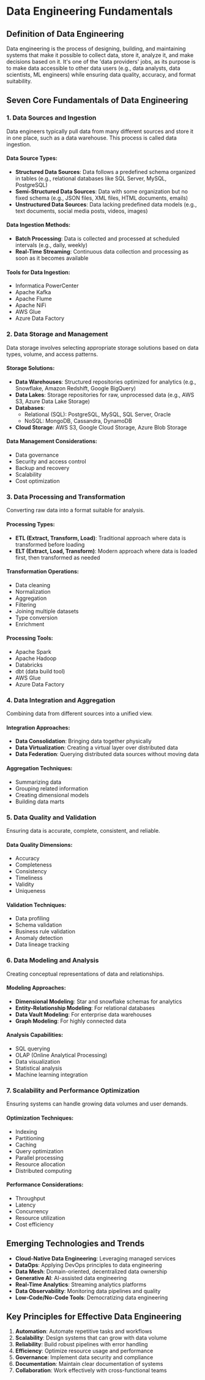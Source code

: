 # Data Engineering Fundamentals

## Definition of Data Engineering
Data engineering is the process of designing, building, and maintaining systems that make it possible to collect data, store it, analyze it, and make decisions based on it. It's one of the 'data providers' jobs, as its purpose is to make data accessible to other data users (e.g., data analysts, data scientists, ML engineers) while ensuring data quality, accuracy, and format suitability.

## Seven Core Fundamentals of Data Engineering

### 1. Data Sources and Ingestion
Data engineers typically pull data from many different sources and store it in one place, such as a data warehouse. This process is called data ingestion.

#### Data Source Types:
- **Structured Data Sources**: Data follows a predefined schema organized in tables (e.g., relational databases like SQL Server, MySQL, PostgreSQL)
- **Semi-Structured Data Sources**: Data with some organization but no fixed schema (e.g., JSON files, XML files, HTML documents, emails)
- **Unstructured Data Sources**: Data lacking predefined data models (e.g., text documents, social media posts, videos, images)

#### Data Ingestion Methods:
- **Batch Processing**: Data is collected and processed at scheduled intervals (e.g., daily, weekly)
- **Real-Time Streaming**: Continuous data collection and processing as soon as it becomes available

#### Tools for Data Ingestion:
- Informatica PowerCenter
- Apache Kafka
- Apache Flume
- Apache NiFi
- AWS Glue
- Azure Data Factory

### 2. Data Storage and Management
Data storage involves selecting appropriate storage solutions based on data types, volume, and access patterns.

#### Storage Solutions:
- **Data Warehouses**: Structured repositories optimized for analytics (e.g., Snowflake, Amazon Redshift, Google BigQuery)
- **Data Lakes**: Storage repositories for raw, unprocessed data (e.g., AWS S3, Azure Data Lake Storage)
- **Databases**: 
  - Relational (SQL): PostgreSQL, MySQL, SQL Server, Oracle
  - NoSQL: MongoDB, Cassandra, DynamoDB
- **Cloud Storage**: AWS S3, Google Cloud Storage, Azure Blob Storage

#### Data Management Considerations:
- Data governance
- Security and access control
- Backup and recovery
- Scalability
- Cost optimization

### 3. Data Processing and Transformation
Converting raw data into a format suitable for analysis.

#### Processing Types:
- **ETL (Extract, Transform, Load)**: Traditional approach where data is transformed before loading
- **ELT (Extract, Load, Transform)**: Modern approach where data is loaded first, then transformed as needed

#### Transformation Operations:
- Data cleaning
- Normalization
- Aggregation
- Filtering
- Joining multiple datasets
- Type conversion
- Enrichment

#### Processing Tools:
- Apache Spark
- Apache Hadoop
- Databricks
- dbt (data build tool)
- AWS Glue
- Azure Data Factory

### 4. Data Integration and Aggregation
Combining data from different sources into a unified view.

#### Integration Approaches:
- **Data Consolidation**: Bringing data together physically
- **Data Virtualization**: Creating a virtual layer over distributed data
- **Data Federation**: Querying distributed data sources without moving data

#### Aggregation Techniques:
- Summarizing data
- Grouping related information
- Creating dimensional models
- Building data marts

### 5. Data Quality and Validation
Ensuring data is accurate, complete, consistent, and reliable.

#### Data Quality Dimensions:
- Accuracy
- Completeness
- Consistency
- Timeliness
- Validity
- Uniqueness

#### Validation Techniques:
- Data profiling
- Schema validation
- Business rule validation
- Anomaly detection
- Data lineage tracking

### 6. Data Modeling and Analysis
Creating conceptual representations of data and relationships.

#### Modeling Approaches:
- **Dimensional Modeling**: Star and snowflake schemas for analytics
- **Entity-Relationship Modeling**: For relational databases
- **Data Vault Modeling**: For enterprise data warehouses
- **Graph Modeling**: For highly connected data

#### Analysis Capabilities:
- SQL querying
- OLAP (Online Analytical Processing)
- Data visualization
- Statistical analysis
- Machine learning integration

### 7. Scalability and Performance Optimization
Ensuring systems can handle growing data volumes and user demands.

#### Optimization Techniques:
- Indexing
- Partitioning
- Caching
- Query optimization
- Parallel processing
- Resource allocation
- Distributed computing

#### Performance Considerations:
- Throughput
- Latency
- Concurrency
- Resource utilization
- Cost efficiency

## Emerging Technologies and Trends
- **Cloud-Native Data Engineering**: Leveraging managed services
- **DataOps**: Applying DevOps principles to data engineering
- **Data Mesh**: Domain-oriented, decentralized data ownership
- **Generative AI**: AI-assisted data engineering
- **Real-Time Analytics**: Streaming analytics platforms
- **Data Observability**: Monitoring data pipelines and quality
- **Low-Code/No-Code Tools**: Democratizing data engineering

## Key Principles for Effective Data Engineering
1. **Automation**: Automate repetitive tasks and workflows
2. **Scalability**: Design systems that can grow with data volume
3. **Reliability**: Build robust pipelines with error handling
4. **Efficiency**: Optimize resource usage and performance
5. **Governance**: Implement data security and compliance
6. **Documentation**: Maintain clear documentation of systems
7. **Collaboration**: Work effectively with cross-functional teams
